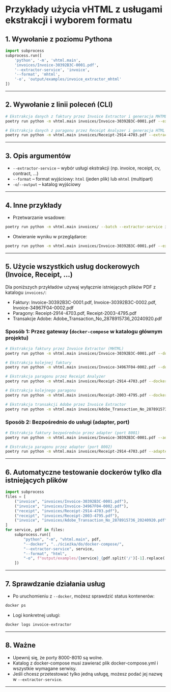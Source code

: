 # Przykłady użycia vHTML z usługami ekstrakcji i wyborem formatu

## 1. Wywołanie z poziomu Pythona

```python
import subprocess
subprocess.run([
    'python', '-m', 'vhtml.main',
    'invoices/Invoice-30392B3C-0001.pdf',
    '--extractor-service', 'invoice',
    '--format', 'mhtml',
    '-o', 'output/examples/invoice_extractor_mhtml'
])
```

---

## 2. Wywołanie z linii poleceń (CLI)

```bash
# Ekstrakcja danych z faktury przez Invoice Extractor i generacja MHTML
poetry run python -m vhtml.main invoices/Invoice-30392B3C-0001.pdf --extractor-service invoice --format mhtml -o output/examples/invoice_extractor_mhtml

# Ekstrakcja danych z paragonu przez Receipt Analyzer i generacja HTML
poetry run python -m vhtml.main invoices/Receipt-2914-4703.pdf --extractor-service receipt --format html -o output/examples/receipt_analyzer_html
```

---

## 3. Opis argumentów

- `--extractor-service` – wybór usługi ekstrakcji (np. invoice, receipt, cv, contract, ...)
- `--format` – format wyjściowy: `html` (jeden plik) lub `mhtml` (multipart)
- `-o`/`--output` – katalog wyjściowy

---

## 4. Inne przykłady

- Przetwarzanie wsadowe:

```bash
poetry run python -m vhtml.main invoices/ --batch --extractor-service invoice --format mhtml -o output/examples/batch_mhtml
```

- Otwieranie wyniku w przeglądarce:

```bash
poetry run python -m vhtml.main invoices/Invoice-30392B3C-0001.pdf --extractor-service invoice --format html --view
```

---

## 5. Użycie wszystkich usług dockerowych (Invoice, Receipt, ...)

Dla poniższych przykładów używaj wyłącznie istniejących plików PDF z katalogu `invoices/`:

- Faktury: Invoice-30392B3C-0001.pdf, Invoice-30392B3C-0002.pdf, Invoice-34967F04-0002.pdf
- Paragony: Receipt-2914-4703.pdf, Receipt-2003-4795.pdf
- Transakcje Adobe: Adobe_Transaction_No_2878915736_20240920.pdf

### Sposób 1: Przez gateway (`docker-compose` w katalogu głównym projektu)

```bash
# Ekstrakcja faktury przez Invoice Extractor (MHTML)
poetry run python -m vhtml.main invoices/Invoice-30392B3C-0001.pdf --docker ../../ --extractor-service invoice --format mhtml -o output/examples/invoice_mhtml

# Ekstrakcja kolejnej faktury
poetry run python -m vhtml.main invoices/Invoice-34967F04-0002.pdf --docker ../../ --extractor-service invoice --format html -o output/examples/invoice_html

# Ekstrakcja paragonu przez Receipt Analyzer
poetry run python -m vhtml.main invoices/Receipt-2914-4703.pdf --docker ../../ --extractor-service receipt --format html -o output/examples/receipt_html

# Ekstrakcja kolejnego paragonu
poetry run python -m vhtml.main invoices/Receipt-2003-4795.pdf --docker ../../ --extractor-service receipt --format mhtml -o output/examples/receipt_mhtml

# Ekstrakcja transakcji Adobe przez Invoice Extractor
poetry run python -m vhtml.main invoices/Adobe_Transaction_No_2878915736_20240920.pdf --docker ../../ --extractor-service invoice --format html -o output/examples/adobe_invoice_html
```

### Sposób 2: Bezpośrednio do usługi (adapter, port)

```bash
# Ekstrakcja faktury bezpośrednio przez adapter (port 8001)
poetry run python -m vhtml.main invoices/Invoice-30392B3C-0001.pdf --adapter invoice --adapter-port 8001

# Ekstrakcja paragonu przez adapter (port 8002)
poetry run python -m vhtml.main invoices/Receipt-2914-4703.pdf --adapter receipt --adapter-port 8002
```

---

## 6. Automatyczne testowanie dockerów tylko dla istniejących plików

```python
import subprocess
files = [
    ("invoice", "invoices/Invoice-30392B3C-0001.pdf"),
    ("invoice", "invoices/Invoice-34967F04-0002.pdf"),
    ("receipt", "invoices/Receipt-2914-4703.pdf"),
    ("receipt", "invoices/Receipt-2003-4795.pdf"),
    ("invoice", "invoices/Adobe_Transaction_No_2878915736_20240920.pdf"),
]
for service, pdf in files:
    subprocess.run([
        "python", "-m", "vhtml.main", pdf,
        "--docker", "../ścieżka/do/docker-compose/",
        "--extractor-service", service,
        "--format", "html",
        "-o", f"output/examples/{service}_{pdf.split('/')[-1].replace('.pdf','')}_html"
    ])
```

---

## 7. Sprawdzanie działania usług

- Po uruchomieniu z `--docker`, możesz sprawdzić status kontenerów:

```bash
docker ps
```

- Logi konkretnej usługi:

```bash
docker logs invoice-extractor
```

---

## 8. Ważne

- Upewnij się, że porty 8000-8010 są wolne.
- Katalog z docker-compose musi zawierać plik docker-compose.yml i wszystkie wymagane serwisy.
- Jeśli chcesz przetestować tylko jedną usługę, możesz podać jej nazwę w `--extractor-service`.

---
